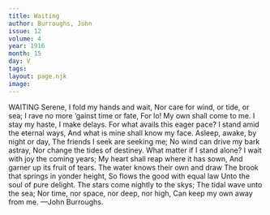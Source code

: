 ```yaml
---
title: Waiting
author: Burroughs, John
issue: 12
volume: 4
year: 1916
month: 15
day: V
tags:
layout: page.njk
image:
---
```

WAITING       Serene, I fold my hands and wait,    Nor care for wind, or tide, or sea;    I rave no more ’gainst time or fate,    For lo! My own shall come to me.       I stay my haste, I make delays.    For what avails this eager pace?    I stand amid the eternal ways,    And what is mine shall know my face.       Asleep, awake, by night or day,    The friends I seek are seeking me;    No wind can drive my bark astray,    Nor change the tides of destiney.       What matter if I stand alone?    I wait with joy the coming years;    My heart shall reap where it has sown,    And garner up its fruit of tears.       The water knows their own and draw    The brook that springs in yonder height,    So flows the good with equal law    Unto the soul of pure delight.       The stars come nightly to the skys;    The tidal wave unto the sea;    Nor time, nor space, nor deep, nor high,    Can keep my own away from me.    —John Burroughs. 




